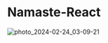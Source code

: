 ﻿# Namaste-React
![photo_2024-02-24_03-09-21](https://github.com/Tridib11/Namaste-React/assets/86187166/df66f7ed-f6f5-4d1b-a743-98737fecc777)
